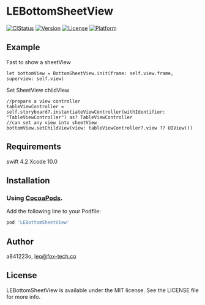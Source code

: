 # LEBottomSheetView

[![CIStatus](https://img.shields.io/travis/a841223o/LEBottomSheetView.svg?style=flat)](https://travis-ci.org/a841223o/LEBottomSheetView)
[![Version](https://img.shields.io/cocoapods/v/LEBottomSheetView.svg?style=flat)](https://cocoapods.org/pods/LEBottomSheetView)
[![License](https://img.shields.io/cocoapods/l/LEBottomSheetView.svg?style=flat)](https://cocoapods.org/pods/LEBottomSheetView)
[![Platform](https://img.shields.io/cocoapods/p/LEBottomSheetView.svg?style=flat)](https://cocoapods.org/pods/LEBottomSheetView)

## Example

Fast to show a sheetView
```
let bottomView = BottomSheetView.init(frame: self.view.frame, superview: self.view)
```
Set SheetView childView
```
//prepare a view controller
tableViewController = self.storyboard?.instantiateViewController(withIdentifier: "TableViewController") as? TableViewController
//can set any view into sheetView
bottomView.setChildView(view: tableViewController?.view ?? UIView())
```

## Requirements
swift 4.2
Xcode 10.0
## Installation

### Using [CocoaPods](https://cocoapods.org).
Add the following line to your Podfile:

```ruby
pod 'LEBottomSheetView'
```

## Author

a841223o, leo@fox-tech.co

## License

LEBottomSheetView is available under the MIT license. See the LICENSE file for more info.
